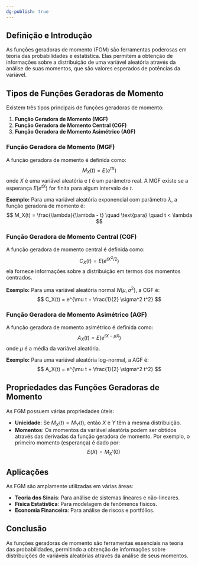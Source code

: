 ```yaml
---
dg-publish: true
---
```


## Definição e Introdução

As funções geradoras de momento (FGM) são ferramentas poderosas em teoria das probabilidades e estatística. Elas permitem a obtenção de informações sobre a distribuição de uma variável aleatória através da análise de suas momentos, que são valores esperados de potências da variável.

## Tipos de Funções Geradoras de Momento

Existem três tipos principais de funções geradoras de momento:

1. **Função Geradora de Momento (MGF)**
2. **Função Geradora de Momento Central (CGF)**
3. **Função Geradora de Momento Asimétrico (AGF)**

### Função Geradora de Momento (MGF)

A função geradora de momento é definida como:
$$
M_X(t) = E(e^{tX})
$$
onde $X$ é uma variável aleatória e $t$ é um parâmetro real. A MGF existe se a esperança $E(e^{tX})$ for finita para algum intervalo de $t$.

**Exemplo:**
Para uma variável aleatória exponencial com parâmetro $\lambda$, a função geradora de momento é:
$$
M_X(t) = \frac{\lambda}{\lambda - t} \quad \text{para} \quad t < \lambda
$$
### Função Geradora de Momento Central (CGF)

A função geradora de momento central é definida como:
$$
C_X(t) = E(e^{tX^2/2})
$$
ela fornece informações sobre a distribuição em termos dos momentos centrados.

**Exemplo:**
Para uma variável aleatória normal $N(\mu, \sigma^2)$, a CGF é:
$$
C_X(t) = e^{\mu t + \frac{1}{2} \sigma^2 t^2}
$$
### Função Geradora de Momento Asimétrico (AGF)

A função geradora de momento asimétrico é definida como:
$$
A_X(t) = E(e^{tX - \mu X})
$$
onde $\mu$ é a média da variável aleatória.

**Exemplo:**
Para uma variável aleatória log-normal, a AGF é:
$$
A_X(t) = e^{\mu t + \frac{1}{2} \sigma^2 t^2}
$$
## Propriedades das Funções Geradoras de Momento

As FGM possuem várias propriedades úteis:

- **Unicidade**: Se $M_X(t) = M_Y(t)$, então $X$ e $Y$ têm a mesma distribuição.
- **Momentos**: Os momentos da variável aleatória podem ser obtidos através das derivadas da função geradora de momento. Por exemplo, o primeiro momento (esperança) é dado por:
$$
  E(X) = M_X'(0)
$$
## Aplicações

As FGM são amplamente utilizadas em várias áreas:

- **Teoria dos Sinais**: Para análise de sistemas lineares e não-lineares.
- **Física Estatística**: Para modelagem de fenômenos físicos.
- **Economia Financeira**: Para análise de riscos e portfólios.

## Conclusão

As funções geradoras de momento são ferramentas essenciais na teoria das probabilidades, permitindo a obtenção de informações sobre distribuições de variáveis aleatórias através da análise de seus momentos.
